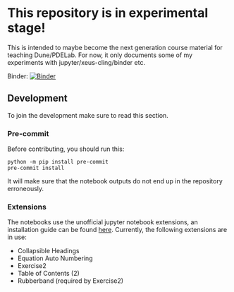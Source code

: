 # This repository is in experimental stage!

This is intended to maybe become the next generation course material
for teaching Dune/PDELab. For now, it only documents some of my
experiments with jupyter/xeus-cling/binder etc.

Binder: [![Binder](https://mybinder.org/badge_logo.svg)](https://mybinder.org/v2/gh/dokempf/dune-jupyter-course/master)

## Development

To join the development make sure to read this section.

### Pre-commit

Before contributing, you should run this:

```
python -m pip install pre-commit
pre-commit install
```

It will make sure that the notebook outputs do not end up in the repository erroneously.

### Extensions

The notebooks use the unofficial jupyter notebook extensions, an installation guide can be found [here](https://jupyter-contrib-nbextensions.readthedocs.io/en/latest/install.html).
Currently, the following extensions are in use:
 - Collapsible Headings
 - Equation Auto Numbering
 - Exercise2
 - Table of Contents (2)
 - Rubberband (required by Exercise2)
